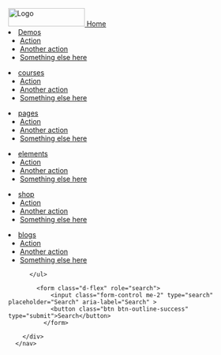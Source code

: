
<!DOCTYPE html>
<html>
<head>
<meta name="viewport" content="width=device-width, initial-scale=1">
    <link href="https://cdn.jsdelivr.net/npm/bootstrap@5.3.3/dist/css/bootstrap.min.css" rel="stylesheet" integrity="sha384-QWTKZyjpPEjISv5WaRU9OFeRpok6YctnYmDr5pNlyT2bRjXh0JMhjY6hW+ALEwIH" crossorigin="anonymous">
   <link href="style.css">
</head>
<body>
    <nav class="navbar bg-body-tertiary">
        <div class="container-fluid">
          <a class="navbar-brand" href="#">
            <img src="https://eduma.thimpress.com/wp-content/uploads/2022/06/logo-edu_black-1.png" alt="Logo" width="155" height="36.54" class="d-inline-block align-text-top">
            </a>
            <a class="nav-link active" aria-current="page" href="#">Home</a>
        </li>
        <li class="nav-item">
            <a class="nav-link dropdown-toggle" href="#" role="button" data-bs-toggle="dropdown" aria-expanded="false"></a>
          <a class="nav-link" href="#">Demos</a>
          <ul class="dropdown-menu">
            <li><a class="dropdown-item" href="#">Action</a></li>
            <li><a class="dropdown-item" href="#">Another action</a></li>
            <li><a class="dropdown-item" href="#">Something else here</a></li>
          </ul>
        </li>
        <li class="nav-item">
            <a class="nav-link dropdown-toggle" href="#" role="button" data-bs-toggle="dropdown" aria-expanded="false"></a>
          <a class="nav-link" href="#">courses</a>
          <ul class="dropdown-menu">
            <li><a class="dropdown-item" href="#">Action</a></li>
            <li><a class="dropdown-item" href="#">Another action</a></li>
            <li><a class="dropdown-item" href="#">Something else here</a></li>
          </ul>
        </li>
        <li class="nav-item">
            <a class="nav-link dropdown-toggle" href="#" role="button" data-bs-toggle="dropdown" aria-expanded="false"></a>
            <a class="nav-link" href="#">pages</a>
            <ul class="dropdown-menu">
                <li><a class="dropdown-item" href="#">Action</a></li>
                <li><a class="dropdown-item" href="#">Another action</a></li>
                <li><a class="dropdown-item" href="#">Something else here</a></li>
              </ul>
          </li>
          <li class="nav-item">
            <a class="nav-link dropdown-toggle" href="#" role="button" data-bs-toggle="dropdown" aria-expanded="false"></a>
            <a class="nav-link" href="#">elements</a>
            <ul class="dropdown-menu">
                <li><a class="dropdown-item" href="#">Action</a></li>
                <li><a class="dropdown-item" href="#">Another action</a></li>
                <li><a class="dropdown-item" href="#">Something else here</a></li>
              </ul>
          </li>
          <li class="nav-item">
            <a class="nav-link dropdown-toggle" href="#" role="button" data-bs-toggle="dropdown" aria-expanded="false"></a>
            <a class="nav-link" href="#">shop</a>
            <ul class="dropdown-menu">
                <li><a class="dropdown-item" href="#">Action</a></li>
                <li><a class="dropdown-item" href="#">Another action</a></li>
                <li><a class="dropdown-item" href="#">Something else here</a></li>
              </ul>
          </li>
          <li class="nav-item dropdown">
            <a class="nav-link dropdown-toggle" href="#" role="button" data-bs-toggle="dropdown" aria-expanded="false"></a>
            <a class="nav-link" href="#">blogs</a>
            <ul class="dropdown-menu">
                <li><a class="dropdown-item" href="#">Action</a></li>
                <li><a class="dropdown-item" href="#">Another action</a></li>
                <li><a class="dropdown-item" href="#">Something else here</a></li>
              </ul>
          </li>
        
          </ul>
    
            <form class="d-flex" role="search">
                <input class="form-control me-2" type="search" placeholder="Search" aria-label="Search" >
                <button class="btn btn-outline-success" type="submit">Search</button>
              </form>
          
        </div>
      </nav>
  <script src="https://cdn.jsdelivr.net/npm/bootstrap@5.3.3/dist/js/bootstrap.bundle.min.js" integrity="sha384-YvpcrYf0tY3lHB60NNkmXc5s9fDVZLESaAA55NDzOxhy9GkcIdslK1eN7N6jIeHz" crossorigin="anonymous"></script>
</body>
</html>
